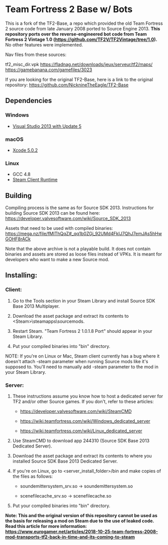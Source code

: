 Team Fortress 2 Base w/ Bots
=====

This is a fork of the TF2-Base, a repo which provided the old Team Fortress 2 source code from late January 2008 ported to Source Engine 2013.
**This repository ports over the reverse-engineered bot code from Team Fortress 2 Vintage 1.0 (https://github.com/TF2V/TF2Vintage/tree/1.0).** No other features were implemented.

Nav files from these sources:

tf2_misc_dir.vpk
https://fladnag.net/downloads/jeux/serveur/tf2/maps/
https://gamebanana.com/gamefiles/3023

If you are looking for the original TF2-Base, here is a link to the original repository: https://github.com/NicknineTheEagle/TF2-Base

## Dependencies

### Windows
* [Visual Studio 2013 with Update 5](https://visualstudio.microsoft.com/vs/older-downloads/)

### macOS
* [Xcode 5.0.2](https://developer.apple.com/downloads/more)

### Linux
* GCC 4.8
* [Steam Client Runtime](http://media.steampowered.com/client/runtime/steam-runtime-sdk_latest.tar.xz)

## Building

Compiling process is the same as for Source SDK 2013. Instructions for building Source SDK 2013 can be found here: https://developer.valvesoftware.com/wiki/Source_SDK_2013

Assets that need to be used with compiled binaries: https://mega.nz/file/fMIThQqZ#_qq1b0ZGj_92UMd4FkIJ7QhJ7emJAs5hHwGOHF8rACk

Note that the above archive is not a playable build. It does not contain binaries and assets are stored as loose files instead of VPKs. It is meant for developers who want to make a new Source mod.

## Installing:

### Client:

1. Go to the Tools section in your Steam Library and install Source SDK Base 2013 Multiplayer. 

2. Download the asset package and extract its contents to \<Steam>\steamapps\sourcemods.

3. Restart Steam. "Team Fortress 2 1.0.1.8 Port" should appear in your Steam Library.

4. Put your compiled binaries into "bin" directory.

NOTE: If you're on Linux or Mac, Steam client currently has a bug where it doesn't attach -steam parameter when running Source mods like it's supposed to. You'll need to manually add -steam parameter to the mod in your Steam Library.

### Server:

1. These instructions assume you know how to host a dedicated server for TF2 and/or other Source games. If you don't, refer to these articles:

   * https://developer.valvesoftware.com/wiki/SteamCMD
   
   * https://wiki.teamfortress.com/wiki/Windows_dedicated_server 
   
   * https://wiki.teamfortress.com/wiki/Linux_dedicated_server 

2. Use SteamCMD to download app 244310 (Source SDK Base 2013 Dedicated Server).

3. Download the asset package and extract its contents to where you installed Source SDK Base 2013 Dedicated Server.

4. If you're on Linux, go to \<server_install_folder>/bin and make copies of the files as follows:

   * soundemittersystem_srv.so -> soundemittersystem.so

   * scenefilecache_srv.so -> scenefilecache.so
   
5. Put your compiled binaries into "bin" directory.

**Note: This and the original version of this repository cannot be used as the basis for releasing a mod on Steam due to the use of leaked code. Read this article for more information: https://www.eurogamer.net/articles/2018-10-25-team-fortress-2008-mod-transports-tf2-back-in-time-and-its-coming-to-steam**
